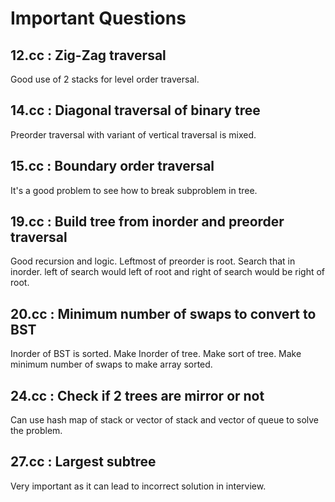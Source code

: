 # Important Questions

## 12.cc : Zig-Zag traversal

Good use of 2 stacks for level order traversal.

## 14.cc : Diagonal traversal of binary tree

Preorder traversal with variant of vertical traversal is mixed.

## 15.cc : Boundary order traversal

It's a good problem to see how to break subproblem in tree.

## 19.cc : Build tree from inorder and preorder traversal

Good recursion and logic. Leftmost of preorder is root. Search that in
inorder. left of search would left of root and right of search would be right
of root.

## 20.cc : Minimum number of swaps to convert to BST

Inorder of BST is sorted. Make Inorder of tree. Make sort of tree.
Make minimum number of swaps to make array sorted.

## 24.cc : Check if 2 trees are mirror or not

Can use hash map of stack or vector of stack and vector of queue to solve the
problem.

## 27.cc : Largest subtree

Very important as it can lead to incorrect solution in interview.
